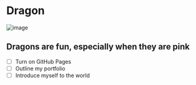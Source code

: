 # Dragon
![image](https://github.com/kassyoveson/skills-communicate-using-markdown/assets/132957397/4cfa0d53-d78d-4fab-ad9f-d92f7d6223a5)
## Dragons are fun, especially when they are pink
- [ ] Turn on GitHub Pages
- [ ] Outline my portfolio
- [ ] Introduce myself to the world

